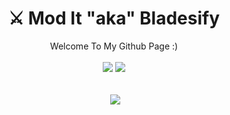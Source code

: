 <h1 align="center">⚔️ Mod It "aka" Bladesify</h1>
<div align="center">Welcome To My Github Page :)</div>
<br>
<div align="center">
    <img src="https://img.shields.io/github/followers/Bladesifyyy?label=Follower&style=social)](https://github.com/Patya304)">
    <img src="https://komarev.com/ghpvc/?username=Patya304&label=Visitor&color=blue&style=plastic">
</div>
<div>&nbsp;</div>
<p align="center">
    <img align="center" src="https://github-readme-stats.vercel.app/api?username=Bladesifyyy&show_icons=true&include_all_commits=true&show_icons=true&title_color=FF8B00&icon_color=DCD129&text_color=DCD129&bg_color=0F0137&border_color=FE9D2A" alt="" /> 
    <a href="https://github.com/Patya304">
      <img align="center" src="https://github-readme-stats.anuraghazra1.vercel.app/api/top-langs/?username=Patya304&layout=compact&theme=radical&hide_border=true" />
